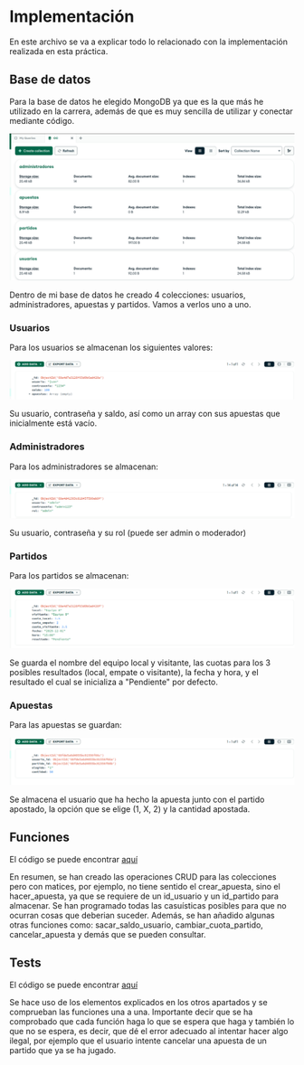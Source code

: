 # Implementación

En este archivo se va a explicar todo lo relacionado con la implementación realizada en esta práctica.

## Base de datos
Para la base de datos he elegido MongoDB ya que es la que más he utilizado en la carrera, además de que es muy sencilla de utilizar y conectar mediante código.

![Colecciones](../imagenes/colecciones.png)

Dentro de mi base de datos he creado 4 colecciones: usuarios, administradores, apuestas y partidos. Vamos a verlos uno a uno.

### Usuarios
Para los usuarios se almacenan los siguientes valores:

![Usuarios](../imagenes/usuario.png)

Su usuario, contraseña y saldo, así como un array con sus apuestas que inicialmente está vacío.

### Administradores
Para los administradores se almacenan:

![Administrador](../imagenes/administrador.png)

Su usuario, contraseña y su rol (puede ser admin o moderador)

### Partidos
Para los partidos se almacenan:

![Partido](../imagenes/partido.png)

Se guarda el nombre del equipo local y visitante, las cuotas para los 3 posibles resultados (local, empate o visitante), la fecha y hora, y el resultado el cual se inicializa a "Pendiente" por defecto.

### Apuestas
Para las apuestas se guardan:

![Apuesta](../imagenes/apuesta.png)

Se almacena el usuario que ha hecho la apuesta junto con el partido apostado, la opción que se elige (1, X, 2) y la cantidad apostada.

## Funciones
El código se puede encontrar [aquí](https://github.com/benipr14/CC_Benigno_Parra/blob/main/Hitos/Hito2/funciones.py)

En resumen, se han creado las operaciones CRUD para las colecciones pero con matices, por ejemplo, no tiene sentido el crear_apuesta, sino el hacer_apuesta, ya que se requiere de un id_usuario y un id_partido para almacenar. Se han programado todas las casuísticas posibles para que no ocurran cosas que deberian suceder. Además, se han añadido algunas otras funciones como: sacar_saldo_usuario, cambiar_cuota_partido, cancelar_apuesta y demás que se pueden consultar.

## Tests
El código se puede encontrar [aquí](https://github.com/benipr14/CC_Benigno_Parra/blob/main/tests/test_funciones.py)

Se hace uso de los elementos explicados en los otros apartados y se comprueban las funciones una a una. Importante decir que se ha comprobado que cada función haga lo que se espera que haga y también lo que no se espera, es decir, que dé el error adecuado al intentar hacer algo ilegal, por ejemplo que el usuario intente cancelar una apuesta de un partido que ya se ha jugado.